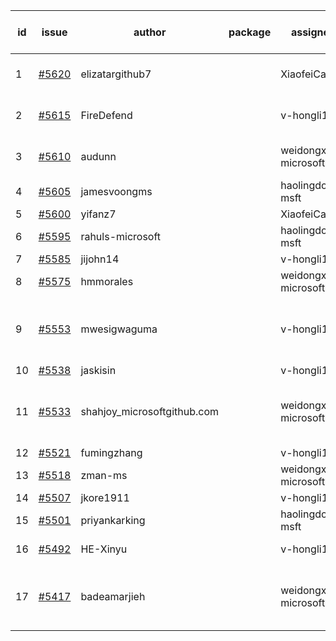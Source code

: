 | id | issue | author | package | assignee | bot advice | created date of issue | target release date | date from target |
| ------ | ------ | ------ | ------ | ------ | ------ | ------ | ------ | :-----: |
| 1 | [#5620](https://github.com/Azure/sdk-release-request/issues/5620) | elizatargithub7 |  | XiaofeiCao | new issue. FirstGA. TypeSpec. | 10-16 | 11-22 |  |
| 2 | [#5615](https://github.com/Azure/sdk-release-request/issues/5615) | FireDefend |  | v-hongli1 | FirstBeta. HoldOn. TypeSpec. | 10-15 | 10-25 |  |
| 3 | [#5610](https://github.com/Azure/sdk-release-request/issues/5610) | audunn |  | weidongxu-microsoft | new issue. new comment. | 10-14 | 11-22 |  |
| 4 | [#5605](https://github.com/Azure/sdk-release-request/issues/5605) | jamesvoongms |  | haolingdong-msft | new issue. | 10-11 | 10-25 |  |
| 5 | [#5600](https://github.com/Azure/sdk-release-request/issues/5600) | yifanz7 |  | XiaofeiCao | new issue. | 10-11 | 10-24 |  |
| 6 | [#5595](https://github.com/Azure/sdk-release-request/issues/5595) | rahuls-microsoft |  | haolingdong-msft | new issue. TypeSpec. | 10-10 | 10-25 |  |
| 7 | [#5585](https://github.com/Azure/sdk-release-request/issues/5585) | jijohn14 |  | v-hongli1 | new issue. | 10-10 | 10-25 |  |
| 8 | [#5575](https://github.com/Azure/sdk-release-request/issues/5575) | hmmorales |  | weidongxu-microsoft | FirstBeta. TypeSpec. | 10-07 | 10-25 |  |
| 9 | [#5553](https://github.com/Azure/sdk-release-request/issues/5553) | mwesigwaguma |  | v-hongli1 | new comment. Attention to inconsistent tag. | 10-01 | 10-25 |  |
| 10 | [#5538](https://github.com/Azure/sdk-release-request/issues/5538) | jaskisin |  | v-hongli1 |  | 09-27 | 10-24 |  |
| 11 | [#5533](https://github.com/Azure/sdk-release-request/issues/5533) | shahjoy_microsoftgithub.com |  | weidongxu-microsoft | new comment. Attention to inconsistent tag. | 09-25 | 10-25 |  |
| 12 | [#5521](https://github.com/Azure/sdk-release-request/issues/5521) | fumingzhang |  | v-hongli1 | new issue. | 09-24 | 10-24 |  |
| 13 | [#5518](https://github.com/Azure/sdk-release-request/issues/5518) | zman-ms |  | weidongxu-microsoft |  | 09-24 | 10-25 |  |
| 14 | [#5507](https://github.com/Azure/sdk-release-request/issues/5507) | jkore1911 |  | v-hongli1 |  | 09-16 | 10-24 |  |
| 15 | [#5501](https://github.com/Azure/sdk-release-request/issues/5501) | priyankarking |  | haolingdong-msft | new comment. | 09-13 | 10-25 |  |
| 16 | [#5492](https://github.com/Azure/sdk-release-request/issues/5492) | HE-Xinyu |  | v-hongli1 | FirstBeta. TypeSpec. | 09-13 | 10-24 |  |
| 17 | [#5417](https://github.com/Azure/sdk-release-request/issues/5417) | badeamarjieh |  | weidongxu-microsoft | new comment. FirstGA. FirstBeta. TypeSpec. | 08-12 | 10-25 |  |
